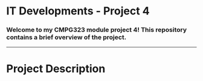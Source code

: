 # IT Developments - Project 4

### Welcome to my CMPG323 module project 4! This repository contains a brief overview of the project.

---

# Project Description
